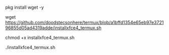 pkg install wget -y

wget https://github.com/doodstecsonhere/termux/blob/a1bffd1354e65eb97e372196855d05ad4319adde/installxfce4_termux.sh

chmod +x installxfce4_termux.sh

./installxfce4_termux.sh
